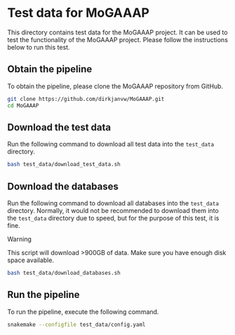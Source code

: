 # Test data for MoGAAAP
This directory contains test data for the MoGAAAP project.
It can be used to test the functionality of the MoGAAAP project.
Please follow the instructions below to run this test.

## Obtain the pipeline
To obtain the pipeline, please clone the MoGAAAP repository from GitHub.
```bash
git clone https://github.com/dirkjanvw/MoGAAAP.git
cd MoGAAAP
```

## Download the test data
Run the following command to download all test data into the `test_data` directory.

```bash
bash test_data/download_test_data.sh
```

## Download the databases
Run the following command to download all databases into the `test_data` directory.
Normally, it would not be recommended to download them into the `test_data` directory due to speed, but for the purpose of this test, it is fine.

> [!WARNING]
> This script will download >900GB of data.
> Make sure you have enough disk space available.

```bash
bash test_data/download_databases.sh
```

## Run the pipeline
To run the pipeline, execute the following command.
```bash
snakemake --configfile test_data/config.yaml
```
